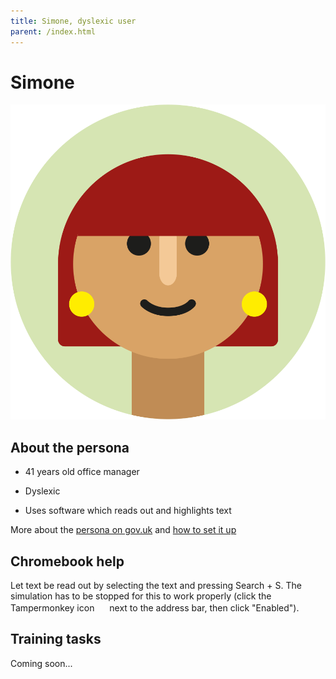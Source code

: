 ```yaml
---
title: Simone, dyslexic user
parent: /index.html
---
```


# Simone

<div><img src="../images/persona-avatars/simone.png" class="profile" alt="" /></div>


## About the persona

* 41 years old office manager

* Dyslexic

* Uses software which reads out and highlights text

More about the [persona on gov.uk](https://www.gov.uk/government/publications/understanding-disabilities-and-impairments-user-profiles/simone-dyslexic-user) and [how to set it up](../setup/chromebook.html#simone)


## Chromebook help

Let text be read out by selecting the text and pressing Search + S. The simulation has to be stopped for this to work properly (click the Tampermonkey icon <img src="https://tampermonkey.freetls.fastly.net/images/icon.png" style="width: 16px; height: 16px;" alt="" /> next to the address bar, then click "Enabled").


## Training tasks

Coming soon...
